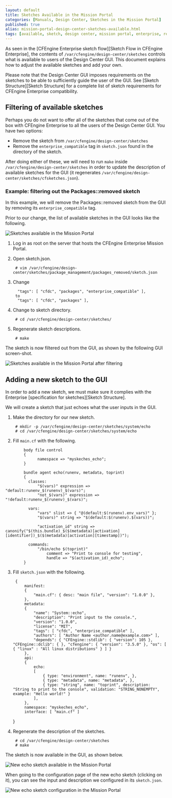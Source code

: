 ```yaml
---
layout: default
title: Sketches Available in the Mission Portal
categories: [Manuals, Design Center, Sketches in the Mission Portal]
published: true
alias: mission-portal-design-center-sketches-available.html
tags: [available, sketch, design center, mission portal, enterprise, repository, extend]
---
```


As seen in the [CFEngine Enterprise sketch flow][Sketch Flow in CFEngine Enterprise],
the contents of `/var/cfengine/design-center/sketches` controls what is 
available to users of the Design Center GUI. This document explains how to 
adjust the available sketches and add your own.

Please note that the Design Center GUI imposes requirements on the sketches to 
be able to sufficiently guide the user of the GUI. See
[Sketch Structure][Sketch Structure] for a complete list of sketch 
requirements for CFEngine Enterprise compatibility.

## Filtering of available sketches

Perhaps you do not want to offer all of the sketches that come out of the box 
with CFEngine Enterprise to all the users of the Design Center GUI. You have 
two options:

* Remove the sketch from `/var/cfengine/design-center/sketches`
* Remove the `enterprise_compatible` tag in `sketch.json` found in the 
  directory of the sketch.

After doing either of these, we will need to run `make` inside 
`/var/cfengine/design-center/sketches` in order to update the description of 
available sketches for the GUI (it regenerates 
`/var/cfengine/design-center/sketches/cfsketches.json`).


### Example: filtering out the Packages::removed sketch

In this example, we will remove the Packages::removed sketch from the GUI by 
removing its `enterprise_compatible` tag.

Prior to our change, the list of available sketches in the GUI looks like the 
following.

![Sketches available in the Mission Portal](mission-portal-sketches-available.png)

1. Log in as root on the server that hosts the CFEngine Enterprise Mission Portal.
2. Open sketch.json.

        # vim /var/cfengine/design-center/sketches/package_management/packages_removed/sketch.json

3. Change

         "tags": [ "cfdc", "packages", "enterprise_compatible" ],
        to
         "tags": [ "cfdc", "packages" ],

4. Change to sketch directory.

        # cd /var/cfengine/design-center/sketches/

5. Regenerate sketch descriptions.

        # make

The sketch is now filtered out from the GUI, as shown by the following GUI 
screen-shot.

![Sketches available in the Mission Portal after filtering](mission-portal-sketches-available-sketch-filtered.png)


## Adding a new sketch to the GUI

In order to add a new sketch, we must make sure it complies with the 
Enterprise [specification for sketches][Sketch Structure].

We will create a sketch that just echoes what the user inputs in the GUI.

1. Make the directory for our new sketch.

        # mkdir -p /var/cfengine/design-center/sketches/system/echo
        # cd /var/cfengine/design-center/sketches/system/echo

2. Fill `main.cf` with the following.

```cf3
        body file control
        {
              namespace => "myskeches_echo";
        }

        bundle agent echo(runenv, metadata, toprint)
        {
          classes:
              "$(vars)" expression => "default:runenv_$(runenv)_$(vars)";
              "not_$(vars)" expression => "!default:runenv_$(runenv)_$(vars)";

          vars:
              "vars" slist => { "@(default:$(runenv).env_vars)" };
              "$(vars)" string => "$(default:$(runenv).$(vars))";

              "activation_id" string => canonify("$(this.bundle)_$($(metadata)[activation][identifier])_$($(metadata)[activation][timestamp])");

          commands:
              "/bin/echo $(toprint)"
                  comment => "Print to console for testing",
                  handle => "$(activation_id)_echo";
        }
```

3. Fill `sketch.json` with the following.

        {
            manifest:
            {
                "main.cf": { desc: "main file", "version": "1.0.0" },
            },
            metadata:
            {
                "name": "System::echo",
                "description": "Print input to the console.",
                "version": "1.0.0",
                "license": "MIT",
                "tags": [ "cfdc", "enterprise_compatible" ],
                "authors": [ "Author Name <author.name@example.com>" ],
                "depends": { "CFEngine::stdlib": { "version": 105 }, "CFEngine::dclib": { }, "cfengine": { "version": "3.5.0" }, "os": [ { "linux" : "All linux distributions" } ] }
            },
            api:
            {
                echo:
                [
                    { type: "environment", name: "runenv", },
                    { type: "metadata", name: "metadata", },
                    { type: "string", name: "toprint", description: "String to print to the console", validation: "STRING_NONEMPTY", example: "Hello world!" }
                ],
            },
            namespace: "myskeches_echo",
            interface: [ "main.cf" ]
    }

3. Regenerate the description of the sketches.

        # cd /var/cfengine/design-center/sketches
        # make


The sketch is now available in the GUI, as shown below.

![New echo sketch available in the Mission Portal](mission-portal-sketch-add-echo.png)

When going to the configuration page of the new echo sketch (clicking on it), 
you can see the input and description we configured in its `sketch.json`.

![New echo sketch configuration in the Mission Portal](mission-portal-sketch-add-echo-activation.png)